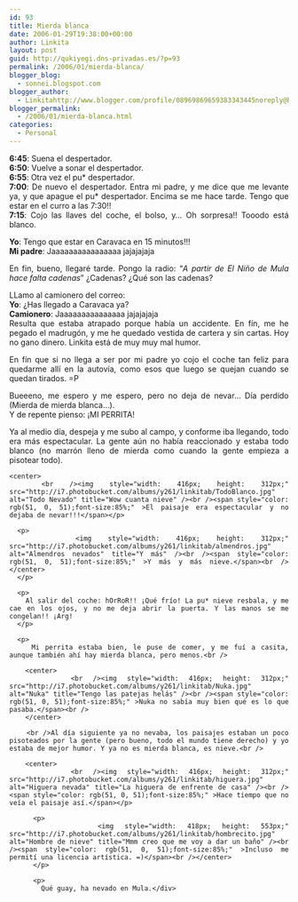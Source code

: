 ```yaml
---
id: 93
title: Mierda blanca
date: 2006-01-29T19:38:00+00:00
author: Linkita
layout: post
guid: http://qukiyegi.dns-privadas.es/?p=93
permalink: /2006/01/mierda-blanca/
blogger_blog:
  - sonnei.blogspot.com
blogger_author:
  - Linkitahttp://www.blogger.com/profile/08969869659383343445noreply@blogger.com
blogger_permalink:
  - /2006/01/mierda-blanca.html
categories:
  - Personal
---
```

<div style="text-align: justify;">
  <span style="font-weight: bold;">6:45</span>: Suena el despertador.<br /><span style="font-weight: bold;">6:50</span>: Vuelve a sonar el despertador.<br /><span style="font-weight: bold;">6:55</span>: Otra vez el pu* despertador.<br /><span style="font-weight: bold;">7:00</span>: De nuevo el despertador. Entra mi padre, y me dice que me levante ya, y que apague el pu* despertador. Encima se me hace tarde. Tengo que estar en el curro a las 7:30!!<br /><span style="font-weight: bold;">7:15</span>: Cojo las llaves del coche, el bolso, y&#8230; Oh sorpresa!! Tooodo está blanco.</p> 
  
  <p>
    <span style="font-weight: bold;">Yo</span>: Tengo que estar en Caravaca en 15 minutos!!!<br /><span style="font-weight: bold;">Mi padre</span>: Jaaaaaaaaaaaaaaaa jajajajaja
  </p>
  
  <p>
    En fin, bueno, llegaré tarde. Pongo la radio: &#8220;<span style="font-style: italic;">A partir de El Niño de Mula hace falta cadenas</span>&#8221; ¿Cadenas? ¿Qué son las cadenas?
  </p>
  
  <p>
    LLamo al camionero del correo:<br /><span style="font-weight: bold;">Yo</span>: ¿Has llegado a Caravaca ya?<br /><span style="font-weight: bold;">Camionero</span>: Jaaaaaaaaaaaaaaa jajajajaja<br />Resulta que estaba atrapado porque había un accidente. En fín, me he pegado el madrugón, y me he quedado vestida de cartera y sin cartas. Hoy no gano dinero. Linkita está de muy muy mal humor.
  </p>
  
  <p>
    En fín que si no llega a ser por mi padre yo cojo el coche tan feliz para quedarme allí en la autovía, como esos que luego se quejan cuando se quedan tirados. =P
  </p>
  
  <p>
    Bueeeno, me espero y me espero, pero no deja de nevar&#8230; Día perdido (Mierda de mierda blanca&#8230;).<br />Y de repente pienso: ¡MI PERRITA!
  </p>
  
  <p>
    Ya al medio día, despeja y me subo al campo, y conforme iba llegando, todo era más espectacular. La gente aún no había reaccionado y estaba todo blanco (no marrón lleno de mierda como cuando la gente empieza a pisotear todo).<br />
    
    <center>
      <br /><img style="width: 416px; height: 312px;" src="http://i7.photobucket.com/albums/y261/linkitab/TodoBlanco.jpg" alt="Todo Nevado" title="Wow cuanta nieve" /><br /><span style="color: rgb(51, 0, 51);font-size:85%;" >El paisaje era espectacular y no dejaba de nevar!!!</span></p> 
      
      <p>
        <img style="width: 416px; height: 312px;" src="http://i7.photobucket.com/albums/y261/linkitab/almendros.jpg" alt="Almendros nevados" title="Y más" /><br /><span style="color: rgb(51, 0, 51);font-size:85%;" >Y más y más nieve.</span><br /></center>
      </p>
      
      <p>
        Al salir del coche: hOrRoR!! ¡Qué frío! La pu* nieve resbala, y me cae en los ojos, y no me deja abrir la puerta. Y las manos se me congelan!! ¡Arg!
      </p>
      
      <p>
        Mi perrita estaba bien, le puse de comer, y me fuí a casita, aunque también ahí hay mierda blanca, pero menos.<br />
        
        <center>
          <br /><img style="width: 416px; height: 312px;" src="http://i7.photobucket.com/albums/y261/linkitab/Nuka.jpg" alt="Nuka" title="Tengo las patejas helás" /><br /><span style="color: rgb(51, 0, 51);font-size:85%;" >Nuka no sabía muy bien qué es lo que pasaba.</span><br />
        </center>
        
        <br />Al día siguiente ya no nevaba, los paisajes estaban un poco pisoteados por la gente (pero bueno, todo el mundo tiene derecho) y yo estaba de mejor humor. Y ya no es mierda blanca, es nieve.<br />
        
        <center>
          <br /><img style="width: 416px; height: 312px;" src="http://i7.photobucket.com/albums/y261/linkitab/higuera.jpg" alt="Higuera nevada" title="La higuera de enfrente de casa" /><br /><span style="color: rgb(51, 0, 51);font-size:85%;" >Hace tiempo que no veía el paisaje así.</span></p> 
          
          <p>
            <img style="width: 418px; height: 553px;" src="http://i7.photobucket.com/albums/y261/linkitab/hombrecito.jpg" alt="Hombre de nieve" title="Mmm creo que me voy a dar un baño" /><br /><span style="color: rgb(51, 0, 51);font-size:85%;" >Incluso me permití una licencia artística. =)</span><br /></center>
          </p>
          
          <p>
            Qué guay, ha nevado en Mula.</div>